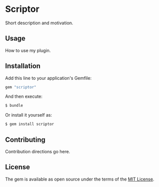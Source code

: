 # Scriptor
Short description and motivation.

## Usage
How to use my plugin.

## Installation
Add this line to your application's Gemfile:

```ruby
gem "scriptor"
```

And then execute:
```bash
$ bundle
```

Or install it yourself as:
```bash
$ gem install scriptor
```

## Contributing
Contribution directions go here.

## License
The gem is available as open source under the terms of the [MIT License](https://opensource.org/licenses/MIT).
